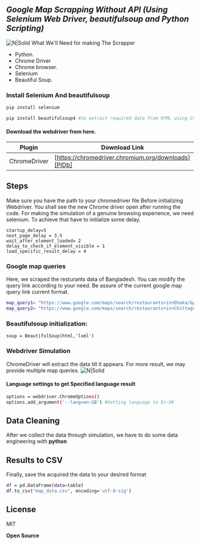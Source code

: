 ## _Google Map Scrapping Without API (Using Selenium Web Driver, beautifulsoup and Python Scripting)_

![N|Solid](https://i.ibb.co/FzfzLq4/scrape-google-maps-with-python-and-selenium-removebg-preview.png)
What We'll Need  for making The Scrapper
- Python.
- Chrome Driver 
- Chrome browser.
- Selenium 
- Beautiful Soup.
### Install Selenium And beautifulsoup 

```sh 
pip install selenium
```
```sh 
pip install beautifulsoup4 #to extract required data from HTML using CSS selectors or XPath  
``` 


#### Download the webdriver from here. 
| Plugin | Download Link |
| ------ | ------ |
| ChromeDriver | [https://chromedriver.chromium.org/downloads][PlDb] |

## Steps
Make sure you have the path to your chromedriver file Before initializing Webdriver. You shall see the new Chrome driver open after running the code.
For making the simulation of a genuine browsing experience, we need selenium.
To achieve that have to initialize some delay.
```
startup_delay=5
next_page_delay = 3.5
wait_after_element_loaded= 2
delay_to_check_if_element_visible = 1
load_specific_result_delay = 4
```
### Google map queries

Here, we scraped the resturants data of Bangladesh. You can modify the query link according to your need. Be assure of the current google map query link current format.
```sh
map_query1= "https://www.google.com/maps/search/restaurants+in+Dhaka/&pws=0"
map_query2= "https://www.google.com/maps/search/restaurants+in+Chittagong/&pws=0" 
```
### Beautifulsoup initialization:
```soup = BeautifulSoup(html,'lxml')```
### Webdriver Simulation
ChromeDriver will extract the data till it appears. For more result, we may provide multiple map queries.
![N|Solid](https://i.ibb.co/34RFx1Q/google-maps-HTML-parsing-768x518.png)
#### Language settings to get Specified language result
```sh
options = webdriver.ChromeOptions()
options.add_argument('--lang=en-GB') #Setting language to En-UK
```
## Data Cleaning
After we collect the data through simulation, we have to do some data engineering with **python**

## Results to CSV
Finally, save the acquired the data to your desired format
```sh
df = pd.DataFrame(data=table)
df.to_csv("map_data.csv", encoding='utf-8-sig')
```


## License

MIT

**Open Source**

